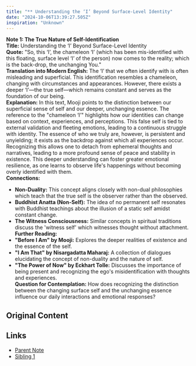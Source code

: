 ```yaml
---
title: "** Understanding the ‘I’ Beyond Surface-Level Identity"
date: "2024-10-06T13:39:27.505Z"
inspiration: "Unknown"
---
```



**Note 1: The True Nature of Self-Identification**  
**Title:** Understanding the ‘I’ Beyond Surface-Level Identity  
**Quote:** "So, this ‘I’, the chameleon ‘I’ (which has been mis-identified with this floating, surface level ‘I’ of the person) now comes to the reality; which is the back-drop, the unchanging You."  
**Translation into Modern English:** The ‘I’ that we often identify with is often misleading and superficial. This identification resembles a chameleon, changing with circumstances and appearances. However, there exists a deeper ‘I’—the true self—which remains constant and serves as the foundation of our being.  
**Explanation:** In this text, Mooji points to the distinction between our superficial sense of self and our deeper, unchanging essence. The reference to the "chameleon ‘I’" highlights how our identities can change based on context, experiences, and perceptions. This false self is tied to external validation and fleeting emotions, leading to a continuous struggle with identity. The essence of who we truly are, however, is persistent and unyielding; it exists as the backdrop against which all experiences occur. Recognizing this allows one to detach from ephemeral thoughts and narratives, leading to a more profound sense of peace and stability in existence. This deeper understanding can foster greater emotional resilience, as one learns to observe life's happenings without becoming overly identified with them.  
**Connections:**  
- **Non-Duality:** This concept aligns closely with non-dual philosophies which teach that the true self is the observer rather than the observed.  
- **Buddhist Anatta (Non-Self):** The idea of no permanent self resonates with Buddhist teachings about the illusion of a static self amidst constant change.  
- **The Witness Consciousness:** Similar concepts in spiritual traditions discuss the 'witness self' which witnesses thought without attachment.  
**Further Reading:**  
- **"Before I Am" by Mooji:** Explores the deeper realities of existence and the essence of the self.  
- **"I Am That" by Nisargadatta Maharaj:** A collection of dialogues elucidating the concept of non-duality and the nature of self.  
- **"The Power of Now" by Eckhart Tolle:** Discusses the importance of being present and recognizing the ego's misidentification with thoughts and experiences.  
**Question for Contemplation:** How does recognizing the distinction between the changing surface self and the unchanging essence influence our daily interactions and emotional responses?

## Original Content



## Links

- [Parent Note](/parent-note.md)
- [Sibling 1](/zettel1.md)
